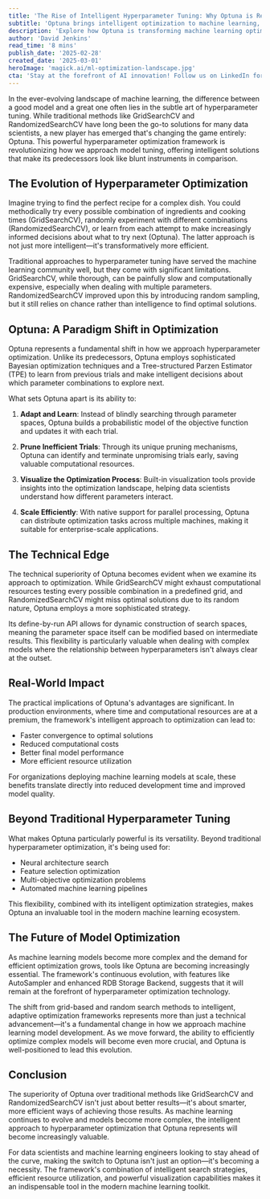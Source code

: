 ```yaml
---
title: 'The Rise of Intelligent Hyperparameter Tuning: Why Optuna is Revolutionizing Machine Learning Optimization'
subtitle: 'Optuna brings intelligent optimization to machine learning, outperforming traditional methods'
description: 'Explore how Optuna is transforming machine learning optimization with its intelligent hyperparameter tuning capabilities. Discover why this powerful framework surpasses traditional methods like GridSearchCV and RandomizedSearchCV, offering smarter solutions for model optimization.'
author: 'David Jenkins'
read_time: '8 mins'
publish_date: '2025-02-28'
created_date: '2025-03-01'
heroImage: 'magick.ai/ml-optimization-landscape.jpg'
cta: 'Stay at the forefront of AI innovation! Follow us on LinkedIn for more insights into cutting-edge machine learning tools and techniques that are reshaping the industry.'
---
```


In the ever-evolving landscape of machine learning, the difference between a good model and a great one often lies in the subtle art of hyperparameter tuning. While traditional methods like GridSearchCV and RandomizedSearchCV have long been the go-to solutions for many data scientists, a new player has emerged that's changing the game entirely: Optuna. This powerful hyperparameter optimization framework is revolutionizing how we approach model tuning, offering intelligent solutions that make its predecessors look like blunt instruments in comparison.

## The Evolution of Hyperparameter Optimization

Imagine trying to find the perfect recipe for a complex dish. You could methodically try every possible combination of ingredients and cooking times (GridSearchCV), randomly experiment with different combinations (RandomizedSearchCV), or learn from each attempt to make increasingly informed decisions about what to try next (Optuna). The latter approach is not just more intelligent—it's transformatively more efficient.

Traditional approaches to hyperparameter tuning have served the machine learning community well, but they come with significant limitations. GridSearchCV, while thorough, can be painfully slow and computationally expensive, especially when dealing with multiple parameters. RandomizedSearchCV improved upon this by introducing random sampling, but it still relies on chance rather than intelligence to find optimal solutions.

## Optuna: A Paradigm Shift in Optimization

Optuna represents a fundamental shift in how we approach hyperparameter optimization. Unlike its predecessors, Optuna employs sophisticated Bayesian optimization techniques and a Tree-structured Parzen Estimator (TPE) to learn from previous trials and make intelligent decisions about which parameter combinations to explore next.

What sets Optuna apart is its ability to:

1. **Adapt and Learn**: Instead of blindly searching through parameter spaces, Optuna builds a probabilistic model of the objective function and updates it with each trial.

2. **Prune Inefficient Trials**: Through its unique pruning mechanisms, Optuna can identify and terminate unpromising trials early, saving valuable computational resources.

3. **Visualize the Optimization Process**: Built-in visualization tools provide insights into the optimization landscape, helping data scientists understand how different parameters interact.

4. **Scale Efficiently**: With native support for parallel processing, Optuna can distribute optimization tasks across multiple machines, making it suitable for enterprise-scale applications.

## The Technical Edge

The technical superiority of Optuna becomes evident when we examine its approach to optimization. While GridSearchCV might exhaust computational resources testing every possible combination in a predefined grid, and RandomizedSearchCV might miss optimal solutions due to its random nature, Optuna employs a more sophisticated strategy.

Its define-by-run API allows for dynamic construction of search spaces, meaning the parameter space itself can be modified based on intermediate results. This flexibility is particularly valuable when dealing with complex models where the relationship between hyperparameters isn't always clear at the outset.

## Real-World Impact

The practical implications of Optuna's advantages are significant. In production environments, where time and computational resources are at a premium, the framework's intelligent approach to optimization can lead to:

- Faster convergence to optimal solutions
- Reduced computational costs
- Better final model performance
- More efficient resource utilization

For organizations deploying machine learning models at scale, these benefits translate directly into reduced development time and improved model quality.

## Beyond Traditional Hyperparameter Tuning

What makes Optuna particularly powerful is its versatility. Beyond traditional hyperparameter optimization, it's being used for:

- Neural architecture search
- Feature selection optimization
- Multi-objective optimization problems
- Automated machine learning pipelines

This flexibility, combined with its intelligent optimization strategies, makes Optuna an invaluable tool in the modern machine learning ecosystem.

## The Future of Model Optimization

As machine learning models become more complex and the demand for efficient optimization grows, tools like Optuna are becoming increasingly essential. The framework's continuous evolution, with features like AutoSampler and enhanced RDB Storage Backend, suggests that it will remain at the forefront of hyperparameter optimization technology.

The shift from grid-based and random search methods to intelligent, adaptive optimization frameworks represents more than just a technical advancement—it's a fundamental change in how we approach machine learning model development. As we move forward, the ability to efficiently optimize complex models will become even more crucial, and Optuna is well-positioned to lead this evolution.

## Conclusion

The superiority of Optuna over traditional methods like GridSearchCV and RandomizedSearchCV isn't just about better results—it's about smarter, more efficient ways of achieving those results. As machine learning continues to evolve and models become more complex, the intelligent approach to hyperparameter optimization that Optuna represents will become increasingly valuable.

For data scientists and machine learning engineers looking to stay ahead of the curve, making the switch to Optuna isn't just an option—it's becoming a necessity. The framework's combination of intelligent search strategies, efficient resource utilization, and powerful visualization capabilities makes it an indispensable tool in the modern machine learning toolkit.